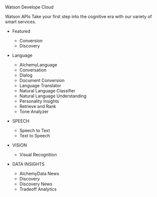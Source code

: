 
Watson Develope Cloud

Watson APIs
Take your first step into the cognitive era with our variety of smart services.

* Featured
  * Conversion
  * Discovery

* Language
  * AlchemyLanguage
  * Conversation
  * Dialog
  * Document Conversion
  * Language Translator
  * Natural Language Classifier
  * Natural Language Understanding
  * Personality Insights
  * Retrieve and Rank
  * Tone Analyzer

* SPEECH
  * Speech to Text
  * Text to Speech

* VISION
  * Visual Recognition

* DATA INSIGHTS
  * AlchemyData News
  * Discovery
  * Discovery News
  * Tradeoff Analytics

